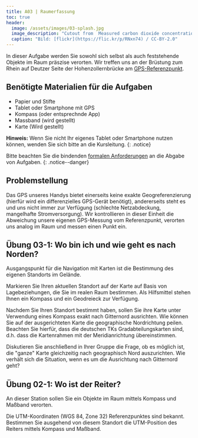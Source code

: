 ```yaml
---
title: A03 | Raumerfassung
toc: true
header:
  image: /assets/images/03-splash.jpg
  image_description: "Cutout from  Measured carbon dioxide concentrations in Vancouver"
  caption: "Bild: [flickr](https://flic.kr/p/RNxn74) / CC-BY-2.0"
---
```


In dieser Aufgabe werden Sie sowohl sich selbst als auch feststehende Objekte im Raum präszise verorten. Wir treffen uns an der Brüstung zum Rhein auf Deutzer Seite der Hohenzollernbrücke am [GPS-Referenzpunkt](https://www.stadt-koeln.de/mediaasset/content/pdf23/flyer_gps_referenzpunk_2018_07.pdf).


## Benötigte Materialien für die Aufgaben
* Papier und Stifte
* Tablet oder Smartphone mit GPS
* Kompass (oder entsprechnde App)
* Massband (wird gestellt)
* Karte (Wird gestellt)


**Hinweis:** Wenn Sie nicht Ihr eigenes Tablet oder Smartphone nutzen können, wenden Sie sich bitte an die Kursleitung.
{: .notice}

Bitte beachten Sie die bindenden [formalen Anforderungen](https://geomoer.github.io/moer-meko//unit00/unit00-03_assignments.html#formale-anforderungen) an die Abgabe von Aufgaben.
{: .notice--danger}

## Problemstellung
Das GPS unseres Handys bietet einerseits keine exakte Geogreferenzierung (hierfür wird ein differenzielles GPS-Gerät benötigt), andererseits steht es und uns nicht immer zur Verfügung (schlechte Netzabdeckung, mangelhafte Stromversorgung). Wir kontrollieren in dieser Einheit die Abweichung unsere eigenen GPS-Messung vom Referenzpunkt, verorten uns analog im Raum und messen einen Punkt ein. 



## Übung 03-1: Wo bin ich und wie geht es nach Norden?

Ausgangspunkt für die Navigation mit Karten ist die Bestimmung des eigenen Standorts im Gelände.

Markieren Sie Ihren aktuellen Standort auf der Karte auf Basis von Lagebeziehungen, die Sie im realen Raum bestimmen. Als Hilfsmittel stehen Ihnen ein Kompass und ein Geodreieck zur Verfügung.

Nachdem Sie Ihren Standort bestimmt haben, sollen Sie ihre Karte unter Verwendung eines Kompass exakt nach Gitternord ausrichten. Wie können Sie auf der ausgerichteten Karte die geographische Nordrichtung peilen. Beachten Sie hierfür, dass die deutschen TKs Gradabteilungskarten sind, d.h. dass die Kartenrahmen mit der Meridianrichtung übereinstimmen.

Diskutieren Sie anschließend in Ihrer Gruppe die Frage, ob es möglich ist, die "ganze" Karte gleichzeitig nach geographisch Nord auszurichten. Wie verhält sich die Situation, wenn es um die Ausrichtung nach Gitternord geht?


## Übung 02-1: Wo ist der Reiter?

An dieser Station sollen Sie ein Objekte im Raum mittels Kompass und Maßband verorten.

Die UTM-Koordinaten (WGS 84, Zone 32) Referenzpunktes sind bekannt. Bestimmen Sie ausgehend von diesem Standort die UTM-Position des Reiters mittels Kompass und Maßband.


